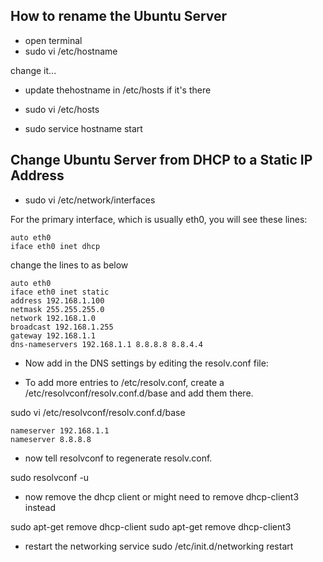 ## How to rename the Ubuntu Server

- open terminal
 - sudo vi /etc/hostname

 change it...

  - update thehostname in /etc/hosts if it's there

  - sudo vi /etc/hosts

- sudo service hostname start 

## Change Ubuntu Server from DHCP to a Static IP Address

- sudo vi /etc/network/interfaces

For the primary interface, which is usually eth0, you will see these lines:

```
auto eth0
iface eth0 inet dhcp
```
change the lines to as below

```
auto eth0
iface eth0 inet static
address 192.168.1.100
netmask 255.255.255.0
network 192.168.1.0
broadcast 192.168.1.255
gateway 192.168.1.1
dns-nameservers 192.168.1.1 8.8.8.8 8.8.4.4
````

- Now add in the DNS settings by editing the resolv.conf file:

 - To add more entries to /etc/resolv.conf, create a /etc/resolvconf/resolv.conf.d/base and add them there.

sudo vi /etc/resolvconf/resolv.conf.d/base

```
nameserver 192.168.1.1
nameserver 8.8.8.8
```

- now tell resolvconf to regenerate resolv.conf.

sudo resolvconf -u


- now remove the dhcp client or might need to remove dhcp-client3 instead

sudo apt-get remove dhcp-client
sudo apt-get remove dhcp-client3

- restart the networking service
sudo /etc/init.d/networking restart


